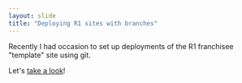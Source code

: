 ```yaml
---
layout: slide
title: "Deploying R1 sites with branches"
---
```


Recently I had occasion to set up deployments of the R1 franchisee "template" site using git.

Let's [take a look](https://github.com/Thrive-Agency/restoration1demofranchise)!